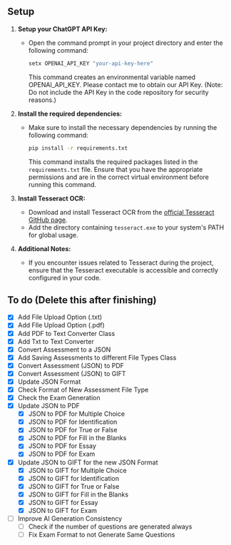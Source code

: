 ## Setup 
1. **Setup your ChatGPT API Key:**
   - Open the command prompt in your project directory and enter the following command:
     ```bash
     setx OPENAI_API_KEY "your-api-key-here"
     ```
     This command creates an environmental variable named OPENAI_API_KEY. Please contact me to obtain our API Key. 
     (Note: Do not include the API Key in the code repository for security reasons.)

2. **Install the required dependencies:**
   - Make sure to install the necessary dependencies by running the following command:
     ```bash
     pip install -r requirements.txt
     ```
     This command installs the required packages listed in the `requirements.txt` file. Ensure that you have the appropriate permissions and are in the correct virtual environment before running this command.

3. **Install Tesseract OCR:**
   - Download and install Tesseract OCR from the [official Tesseract GitHub page](https://github.com/tesseract-ocr/tesseract).
   - Add the directory containing `tesseract.exe` to your system's PATH for global usage.

4. **Additional Notes:**
   - If you encounter issues related to Tesseract during the project, ensure that the Tesseract executable is accessible and correctly configured in your code.

## To do (Delete this after finishing)
- [X] Add File Upload Option (.txt)
- [X] Add FIle Upload Option (.pdf)
- [X] Add PDF to Text Converter Class
- [X] Add Txt to Text Converter
- [X] Convert Assessment to a JSON
- [X] Add Saving Assessments to different File Types Class
- [X] Convert Assessment (JSON) to PDF
- [X] Convert Assessment (JSON) to GIFT
- [X] Update JSON Format
- [X] Check Format of New Assessment File Type
- [X] Check the Exam Generation
- [X] Update JSON to PDF
   - [X] JSON to PDF for Multiple Choice
   - [X] JSON to PDF for Identification
   - [X] JSON to PDF for True or False
   - [X] JSON to PDF for Fill in the Blanks
   - [X] JSON to PDF for Essay
   - [X] JSON to PDF for Exam
- [X] Update JSON to GIFT for the new JSON Format
   - [X] JSON to GIFT for Multiple Choice
   - [X] JSON to GIFT for Identification
   - [X] JSON to GIFT for True or False
   - [X] JSON to GIFT for Fill in the Blanks
   - [X] JSON to GIFT for Essay
   - [X] JSON to GIFT for Exam
- [ ] Improve AI Generation Consistency
   - [ ] Check if the number of questions are generated always
   - [ ] Fix Exam Format to not Generate Same Questions